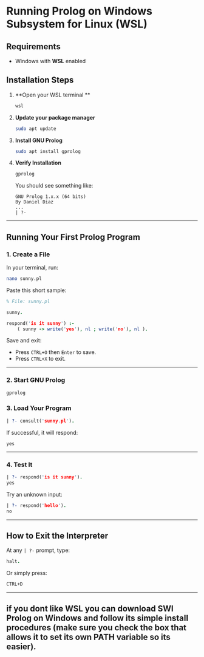 # Running Prolog on Windows Subsystem for Linux (WSL)

## Requirements
- Windows with **WSL** enabled 

##  Installation Steps

1. **Open your WSL terminal **  
   ```bash
   wsl
   ```

2. **Update your package manager**
   ```bash
   sudo apt update
   ```

3. **Install GNU Prolog**
   ```bash
   sudo apt install gprolog
   ```

4. **Verify Installation**
   ```bash
   gprolog
   ```
   You should see something like:
   ```
   GNU Prolog 1.x.x (64 bits)
   By Daniel Diaz
   ...
   | ?-
   ```

---

## Running Your First Prolog Program

### 1. **Create a File**
In your terminal, run:
```bash
nano sunny.pl
```

Paste this short sample:

```prolog
% File: sunny.pl

sunny.

respond('is it sunny') :-
    ( sunny -> write('yes'), nl ; write('no'), nl ).
```

Save and exit:
- Press `CTRL+O` then `Enter` to save.
- Press `CTRL+X` to exit.

---

### 2. **Start GNU Prolog**
```bash
gprolog
```

### 3. **Load Your Program**
```prolog
| ?- consult('sunny.pl').
```
If successful, it will respond:
```
yes
```

---

### 4. **Test It**
```prolog
| ?- respond('is it sunny').
yes
```
Try an unknown input:
```prolog
| ?- respond('hello').
no
```

---

## How to Exit the Interpreter

At any `| ?-` prompt, type:
```prolog
halt.
```
Or simply press:
```
CTRL+D
```

---

## if you dont like WSL you can download SWI Prolog on Windows and follow its simple install procedures (make sure you check the box that allows it to set its own PATH variable so its easier).
